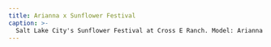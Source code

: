```yaml
---
title: Arianna x Sunflower Festival
caption: >-
  Salt Lake City's Sunflower Festival at Cross E Ranch. Model: Arianna
---
```

